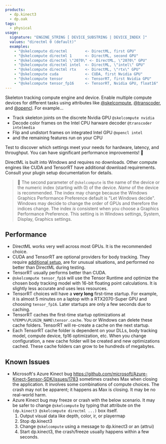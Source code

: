 ```yaml
---
products:
  - dp.kinect3
  - dp.oak
tags:
  - physical
usage:
  signature: "ENGINE_STRING [ DEVICE_SUBSTRING | DEVICE_INDEX ]"
  values: "directml 0 (default)"
  examples:
    - "@skelcompute directml        <- DirectML, first GPU"
    - "@skelcompute directml 1      <- DirectML, second GPU"
    - "@skelcompute directml \"2070\" <- DirectML, \"2070\" GPU"
    - "@skelcompute directml intel  <- DirectML, \"intel\" GPU"
    - "@skelcompute directml rtx    <- DirectML, \"rtx\" GPU"
    - "@skelcompute cuda            <- CUDA, first Nvidia GPU"
    - "@skelcompute tensor          <- TensorRT, first Nvidia GPU"
    - "@skelcompute tensor_fp16     <- TensorRT, Nvidia GPU, float16"
---
```


Skeleton tracking compute engine and device.
Enable multiple compute devices for different tasks using attributes like
[@skelcompute](skelcompute.md), [@transcoder](transcoder.md), and [@opencl](opencl.md).
For example...

* Track skeleton joints on the discrete Nvidia GPU `@skelcompute nvidia`
* Decode color frames on the Intel CPU harware decoder `@transcoder intelmedia`
* Flip and undistort frames on integrated Intel GPU `@opencl intel`
* and the remaining features run on your CPU

Test to discover which settings meet your needs for hardware, latency, and throughput.
You can have significant performance improvements! 🙂

DirectML is built into Windows and requires no downloads. Other compute engines like
CUDA and TensorRT have additional download requirements. Consult your plugin setup
documentation for details.

> 📝 The second parameter of `@skelcompute` is the name of the device or
> the numeric index (starting with 0) of the device. *Name* of the device is recommended.
> The index may change because the Windows Graphics Performance Preference default
> is "Let Windows decide". Windows may decide to change the order of GPUs and therefore
> the indices change. The index *is* consistent when you choose a Graphics Performance
> Preference. This setting is in Windows settings, System, Display, Graphics settings.

## Performance

* DirectML works very well across most GPUs. It is the recommended choice.
* CUDA and TensorRT are optional providers for body tracking. They require
  [additional setup](../dp.kinect3.md#cuda), are for unusual situations,
  and performed no better than DirectML during testing.
* TensorRT usually performs better than CUDA.
* `@skelcompute tensor_fp16` will use the Tensor Runtime and optimize the chosen body tracking model
  with 16-bit floating point calculations. It is slightly less accurate and uses less resources.
* TensorRT choices will have a **very long** first-time startup. For example, it is almost 5 minutes on
  a laptop with a RTX2070-Super GPU and choosing `tensor_fp16`. Later startups are only a few seconds
  due to caching.
* TensorRT caches the first-time startup optimizations at `%TEMP%\PLUGIN_NAME\tensor.cache`.
  You or Windows can delete these cache folders. TensorRT will re-create a cache
  on the next startup.
* Each TensorRT cache folder is dependent on your DLLs, body tracking model,
  compute device, fp16 optimization, etc. When you change configuration, a new cache folder will be
  created and new optimizations cached. These cache folders can grow to be hundreds of megabytes.

## Known Issues

* Microsoft's Azure Kinect bug <https://github.com/microsoft/Azure-Kinect-Sensor-SDK/issues/1783>
  sometimes crashes Max when closing the application. It involves some combinations of compute choices.
  The crash may not be apparent; it happens as Max is closing. It may be no real-world harm.
* Azure Kinect bug may freeze or crash with the below scenario. It may be safer to change
  `@skelcompute` by typing that attribute on the `(dp.kinect3 @skelcompute directml ...)` box itself.
  1. Output visual data like depth, color, ir, or playermap
  2. Stop dp.kinect3
  3. Change `@skelcompute` using a message to dp.kinect3 or an (attrui)
  4. Start dp.kinect3, the crash/freeze usually happens within a few seconds.
